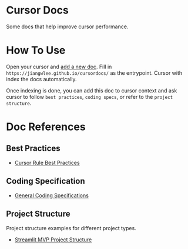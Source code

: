 # Cursor Docs
Some docs that help improve cursor performance.

# How To Use

Open your cursor and [add a new doc](https://docs.cursor.com/context/@-symbols/@-docs). Fill in `https://jiangwlee.github.io/cursordocs/` as the entrypoint. Cursor with index the docs automatically.

Once indexing is done, you can add this doc to cursor context and ask cursor to follow `best practices`, `coding specs`, or refer to the `project structure`.

# Doc References
## Best Practices
- [Cursor Rule Best Practices](./best-practices/cursor-best-pactices.md)

## Coding Specification
- [General Coding Specifications](./coding-specs/general-coding-specs.md)

## Project Structure

Project structure examples for different project types.
- [Streamlit MVP Project Structure](./project-structure/streamlit-mvp-project.md)
